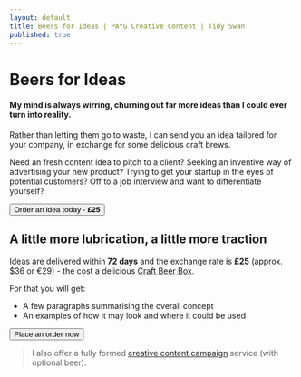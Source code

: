 ```yaml
---
layout: default
title: Beers for Ideas | PAYG Creative Content | Tidy Swan
published: true
---
```


# Beers for Ideas

#### My mind is always wirring, churning out far more ideas than I could ever turn into reality.

Rather than letting them go to waste, I can send you an idea tailored for your company, in exchange for some delicious craft brews.

Need an fresh content idea to pitch to a client? Seeking an inventive way of advertising your new product? Trying to get your startup in the eyes of potential customers? Off to a job interview and want to differentiate yourself?

<a href="https://docs.google.com/forms/d/e/1FAIpQLSfC-yBQ1H3VeMB6KEfU6dsQmii51L6vKGQv9dQWtSanFTOAYg/viewform?usp=sf_link" target="_blank"><button class="button">Order an idea today - <b>£25</b></button></a>

## A little more lubrication, a little more traction

Ideas are delivered within **72 days** and the exchange rate is **£25** (approx. $36 or €29) - the cost a delicious [Craft Beer Box](https://www.flavourly.com/beer/club/).

For that you will get:

- A few paragraphs summarising the overall concept
- An examples of how it may look and where it could be used

<a href="https://docs.google.com/forms/d/e/1FAIpQLSfC-yBQ1H3VeMB6KEfU6dsQmii51L6vKGQv9dQWtSanFTOAYg/viewform?usp=sf_link" target="_blank"><button class="button">Place an order now</button></a>

> I also offer a fully formed [creative content campaign](/creative-content-marketing) service (with optional beer).
